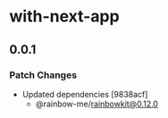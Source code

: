 # with-next-app

## 0.0.1

### Patch Changes

- Updated dependencies [9838acf]
  - @rainbow-me/rainbowkit@0.12.0

